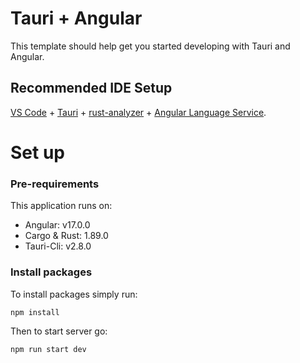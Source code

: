 # Tauri + Angular

This template should help get you started developing with Tauri and Angular.

## Recommended IDE Setup

[VS Code](https://code.visualstudio.com/) + [Tauri](https://marketplace.visualstudio.com/items?itemName=tauri-apps.tauri-vscode) + [rust-analyzer](https://marketplace.visualstudio.com/items?itemName=rust-lang.rust-analyzer) + [Angular Language Service](https://marketplace.visualstudio.com/items?itemName=Angular.ng-template).

# Set up

### Pre-requirements

This application runs on:

- Angular: v17.0.0
- Cargo & Rust: 1.89.0
- Tauri-Cli: v2.8.0
### Install packages

To install packages simply run:

```zsh
npm install
```

Then to start server go:

```zsh
npm run start dev
```